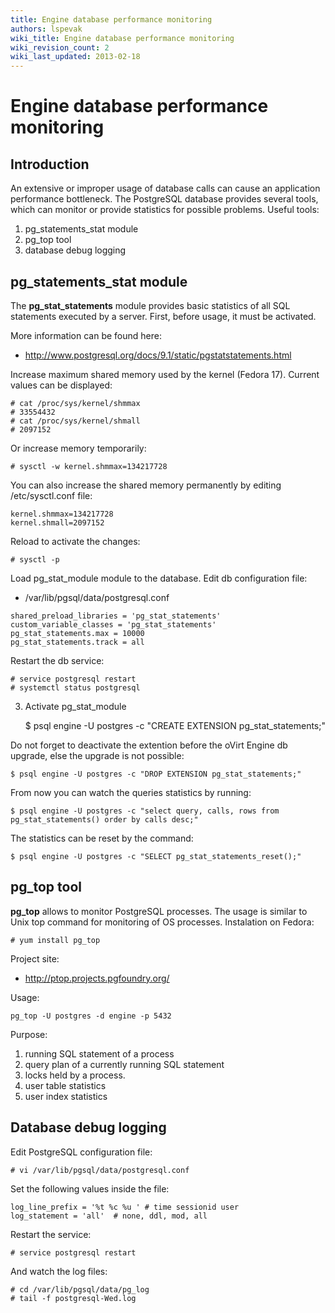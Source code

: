 ```yaml
---
title: Engine database performance monitoring
authors: lspevak
wiki_title: Engine database performance monitoring
wiki_revision_count: 2
wiki_last_updated: 2013-02-18
---
```


# Engine database performance monitoring

## Introduction

An extensive or improper usage of database calls can cause an application performance bottleneck. The PostgreSQL database provides several tools, which can monitor or provide statistics for possible problems. Useful tools:

1.  pg_statements_stat module
2.  pg_top tool
3.  database debug logging

## pg_statements_stat module

The **pg_stat_statements** module provides basic statistics of all SQL statements executed by a server. First, before usage, it must be activated.

More information can be found here:

*   <http://www.postgresql.org/docs/9.1/static/pgstatstatements.html>

Increase maximum shared memory used by the kernel (Fedora 17). Current values can be displayed:

    # cat /proc/sys/kernel/shmmax
    # 33554432
    # cat /proc/sys/kernel/shmall
    # 2097152

Or increase memory temporarily:

    # sysctl -w kernel.shmmax=134217728

You can also increase the shared memory permanently by editing /etc/sysctl.conf file:

    kernel.shmmax=134217728
    kernel.shmall=2097152

Reload to activate the changes:

    # sysctl -p

Load pg_stat_module module to the database. Edit db configuration file:

*   /var/lib/pgsql/data/postgresql.conf

<!-- -->

    shared_preload_libraries = 'pg_stat_statements'
    custom_variable_classes = 'pg_stat_statements'
    pg_stat_statements.max = 10000
    pg_stat_statements.track = all

Restart the db service:

    # service postgresql restart
    # systemctl status postgresql

3. Activate pg_stat_module

    $ psql engine -U postgres -c "CREATE EXTENSION pg_stat_statements;"

Do not forget to deactivate the extention before the oVirt Engine db upgrade, else the upgrade is not possible:

    $ psql engine -U postgres -c "DROP EXTENSION pg_stat_statements;"

From now you can watch the queries statistics by running:

    $ psql engine -U postgres -c "select query, calls, rows from pg_stat_statements() order by calls desc;"

The statistics can be reset by the command:

    $ psql engine -U postgres -c "SELECT pg_stat_statements_reset();"

## pg_top tool

**pg_top** allows to monitor PostgreSQL processes. The usage is similar to Unix top command for monitoring of OS processes. Instalation on Fedora:

    # yum install pg_top

Project site:

*   <http://ptop.projects.pgfoundry.org/>

Usage:

    pg_top -U postgres -d engine -p 5432

Purpose:

1.  running SQL statement of a process
2.  query plan of a currently running SQL statement
3.  locks held by a process.
4.  user table statistics
5.  user index statistics

## Database debug logging

Edit PostgreSQL configuration file:

    # vi /var/lib/pgsql/data/postgresql.conf

Set the following values inside the file:

    log_line_prefix = '%t %c %u ' # time sessionid user
    log_statement = 'all'  # none, ddl, mod, all

Restart the service:

    # service postgresql restart

And watch the log files:

    # cd /var/lib/pgsql/data/pg_log
    # tail -f postgresql-Wed.log
